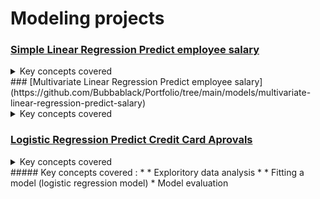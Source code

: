 
# Modeling projects

###  [Simple Linear Regression Predict employee salary](https://github.com/Bubbablack/Portfolio/tree/main/models/multivariate-linear-regression-predict-salary)<br>
<details>
<summary> Key concepts covered</summary>
  <ul>
    <li>Data cleaning</li>
    <li>Exploritory data analysis</li>
    <li>Fitting a model (Simple linear regression model)</li>
    <li>Model evaluation</li>
  </ul>
</details>
###  [Multivariate Linear Regression Predict employee salary](https://github.com/Bubbablack/Portfolio/tree/main/models/multivariate-linear-regression-predict-salary)<br>
<details>
<summary> Key concepts covered</summary>
  <ul>
    <li>Data cleaning</li>
    <li>Exploritory data analysis</li>
    <li>Feature selection</li>
    <li>One hot encoding</li>
    <li>Fitting a model (multivariate linear regression model)</li>
    <li>Model evaluation</li>
  </ul>
</details>

###  [Logistic Regression Predict Credit Card Aprovals](https://github.com/Bubbablack/Portfolio/tree/main/models/Kevin-Mntambo-252-predict-credit-card-approvals-python)<br>
<details>
<summary> Key concepts covered</summary>
  <ul>
    <li>missing value imputation</li>
    <li>Exploritory data analysis</li>
    <li>label encoding</li>
    <li>Fitting a model (logistic regression model)</li>
    <li>Model evaluation</li>
  </ul>
</details>
##### Key concepts covered : 
* 
* Exploritory data analysis
* 
* Fitting a model (logistic regression model)
* Model evaluation
